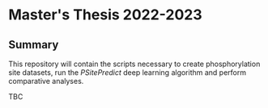 # Master's Thesis 2022-2023
## Summary
This repository will contain the scripts necessary to create phosphorylation site datasets, run the *PSitePredict* deep learning algorithm and perform comparative analyses.

TBC

